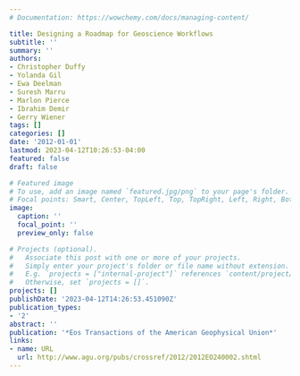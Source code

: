 ```yaml
---
# Documentation: https://wowchemy.com/docs/managing-content/

title: Designing a Roadmap for Geoscience Workflows
subtitle: ''
summary: ''
authors:
- Christopher Duffy
- Yolanda Gil
- Ewa Deelman
- Suresh Marru
- Marlon Pierce
- Ibrahim Demir
- Gerry Wiener
tags: []
categories: []
date: '2012-01-01'
lastmod: 2023-04-12T10:26:53-04:00
featured: false
draft: false

# Featured image
# To use, add an image named `featured.jpg/png` to your page's folder.
# Focal points: Smart, Center, TopLeft, Top, TopRight, Left, Right, BottomLeft, Bottom, BottomRight.
image:
  caption: ''
  focal_point: ''
  preview_only: false

# Projects (optional).
#   Associate this post with one or more of your projects.
#   Simply enter your project's folder or file name without extension.
#   E.g. `projects = ["internal-project"]` references `content/project/deep-learning/index.md`.
#   Otherwise, set `projects = []`.
projects: []
publishDate: '2023-04-12T14:26:53.451090Z'
publication_types:
- '2'
abstract: ''
publication: '*Eos Transactions of the American Geophysical Union*'
links:
- name: URL
  url: http://www.agu.org/pubs/crossref/2012/2012EO240002.shtml
---
```

